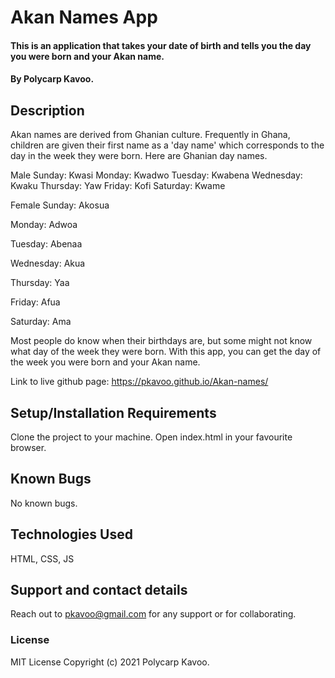 # Akan Names App
#### This is an application that takes your date of birth and tells you the day you were born and your Akan name. 
#### By Polycarp Kavoo.
## Description
Akan names are derived from Ghanian culture. Frequently in Ghana, children are given their first name as a 'day name' which corresponds to the day in the week they were born. Here are Ghanian day names.

Male
Sunday: Kwasi
Monday: Kwadwo
Tuesday: Kwabena
Wednesday: Kwaku
Thursday:  Yaw
Friday: Kofi
Saturday: Kwame

Female
Sunday: Akosua

Monday: Adwoa

Tuesday: Abenaa

Wednesday: Akua

Thursday:  Yaa

Friday: Afua

Saturday: Ama

Most people do know when their birthdays are, but some might not know what day of the week they were born. With this app, you can get the day of the week you were born and your Akan name.

Link to live github page:
https://pkavoo.github.io/Akan-names/
## Setup/Installation Requirements
Clone the project to your machine. Open index.html in your favourite browser.
## Known Bugs
No known bugs.
## Technologies Used
HTML, CSS, JS
## Support and contact details
Reach out to pkavoo@gmail.com for any support or for collaborating.
### License
MIT License
Copyright (c) 2021 Polycarp Kavoo.
  
